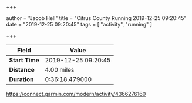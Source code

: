+++

author = "Jacob Hell"
title = "Citrus County Running 2019-12-25 09:20:45"
date = "2019-12-25 09:20:45"
tags = [
    "activity", "running"
]

+++

<!--more-->

|Field  |Value  |
|--- | --- |
|**Start Time**|2019-12-25 09:20:45|
|**Distance**|4.00 miles|
|**Duration**|0:36:18.479000|

https://connect.garmin.com/modern/activity/4366276160